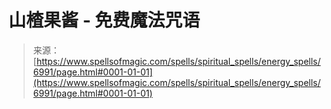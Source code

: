 <!--yml

类别：未分类

日期：2024-06-12 18:41:55

-->

# 山楂果酱 - 免费魔法咒语

> 来源：[https://www.spellsofmagic.com/spells/spiritual_spells/energy_spells/6991/page.html#0001-01-01](https://www.spellsofmagic.com/spells/spiritual_spells/energy_spells/6991/page.html#0001-01-01)
